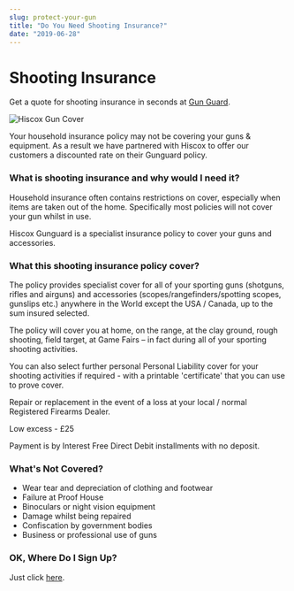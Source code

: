 ```yaml
---
slug: protect-your-gun
title: "Do You Need Shooting Insurance?"
date: "2019-06-28"
---
```


# **Shooting Insurance**

Get a quote for shooting insurance in seconds at [Gun Guard](https://www.gunguard.co.uk/?a=9382).

![Hiscox Gun Cover](https://res.cloudinary.com/shooting-supplies/image/upload/v1573222273/hiscox-insurance_kzzgbi.jpg)

Your household insurance policy may not be covering your guns & equipment. As a result we have partnered with Hiscox to offer our customers a discounted rate on their Gunguard policy.

### What is shooting insurance and why would I need it?

Household insurance often contains restrictions on cover, especially when items are taken out of the home. Specifically most policies will not cover your gun whilst in use.

Hiscox Gunguard is a specialist insurance policy to cover your guns and accessories.

### What this shooting insurance policy cover?

The policy provides specialist cover for all of your sporting guns (shotguns, rifles and airguns) and accessories (scopes/rangefinders/spotting scopes, gunslips etc.) anywhere in the World except the USA / Canada, up to the sum insured selected.

The policy will cover you at home, on the range, at the clay ground, rough shooting, field target, at Game Fairs – in fact during all of your sporting shooting activities.

You can also select further personal Personal Liability cover for your shooting activities if required - with a printable 'certificate' that you can use to prove cover.

Repair or replacement in the event of a loss at your local / normal Registered Firearms Dealer.

Low excess - £25

Payment is by Interest Free Direct Debit installments with no deposit.

### What's Not Covered?

- Wear tear and depreciation of clothing and footwear
- Failure at Proof House
- Binoculars or night vision equipment
- Damage whilst being repaired
- Confiscation by government bodies
- Business or professional use of guns

### OK, Where Do I Sign Up?

Just click [here](https://www.gunguard.co.uk/?a=9382).
